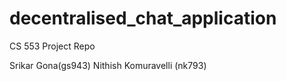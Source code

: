 # decentralised_chat_application
CS 553 Project Repo

Srikar Gona(gs943)
Nithish Komuravelli (nk793)
